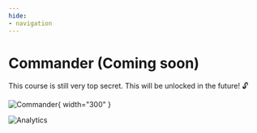 ```yaml
---
hide:
- navigation
---
```


# Commander (Coming soon)

This course is still very top secret. This will be unlocked in the future! 🔓

![Commander](../images/mcs-agent-academy-commander-badge.png){ width="300" }

<!-- markdownlint-disable-next-line MD033 -->
<img src="https://m365-visitor-stats.azurewebsites.net/agent-academy/commander" alt="Analytics" />
